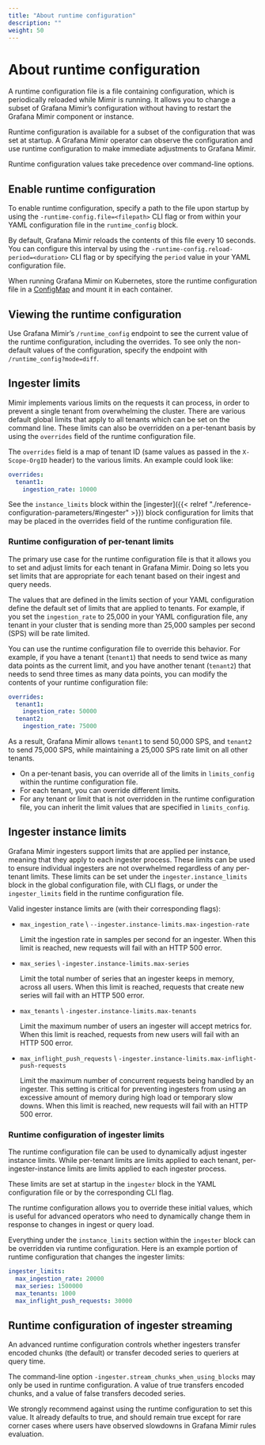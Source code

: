 ```yaml
---
title: "About runtime configuration"
description: ""
weight: 50
---
```


# About runtime configuration

A runtime configuration file is a file containing configuration, which is periodically reloaded while Mimir is running. It allows you to change a subset of Grafana Mimir’s configuration without having to restart the Grafana Mimir component or instance.

Runtime configuration is available for a subset of the configuration that was set at startup. A Grafana Mimir operator can observe the configuration and use runtime configuration to make immediate adjustments to Grafana Mimir.

Runtime configuration values take precedence over command-line options.

## Enable runtime configuration

To enable runtime configuration, specify a path to the file upon startup by using the `-runtime-config.file=<filepath>` CLI flag or from within your YAML configuration file in the `runtime_config` block.

By default, Grafana Mimir reloads the contents of this file every 10 seconds. You can configure this interval by using the `-runtime-config.reload-period=<duration>` CLI flag or by specifying the `period` value in your YAML configuration file.

When running Grafana Mimir on Kubernetes, store the runtime configuration file in a [ConfigMap](https://kubernetes.io/docs/concepts/configuration/configmap/) and mount it in each container.

## Viewing the runtime configuration

Use Grafana Mimir’s `/runtime_config` endpoint to see the current value of the runtime configuration, including the overrides. To see only the non-default values of the configuration, specify the endpoint with `/runtime_config?mode=diff`.

## Ingester limits

Mimir implements various limits on the requests it can process, in order to prevent a single tenant from overwhelming the cluster. There are various default global limits that apply to all tenants which can be set on the command line. These limits can also be overridden on a per-tenant basis by using the `overrides` field of the runtime configuration file.

The `overrides` field is a map of tenant ID (same values as passed in the `X-Scope-OrgID` header) to the various limits. An example could look like:

```yaml
overrides:
  tenant1:
    ingestion_rate: 10000
```

See the `instance_limits` block within the [ingester]({{< relref "./reference-configuration-parameters/#ingester" >}})
block configuration for limits that may be placed in the overrides field of the runtime configuration file.

### Runtime configuration of per-tenant limits

The primary use case for the runtime configuration file is that it allows you to set and adjust limits for each tenant in Grafana Mimir. Doing so lets you set limits that are appropriate for each tenant based on their ingest and query needs.

The values that are defined in the limits section of your YAML configuration define the default set of limits that are applied to tenants. For example, if you set the `ingestion_rate` to 25,000 in your YAML configuration file, any tenant in your cluster that is sending more than 25,000 samples per second (SPS) will be rate limited.

You can use the runtime configuration file to override this behavior. For example, if you have a tenant (`tenant1`) that needs to send twice as many data points as the current limit, and you have another tenant (`tenant2`) that needs to send three times as many data points, you can modify the contents of your runtime configuration file:

```yaml
overrides:
  tenant1:
    ingestion_rate: 50000
  tenant2:
    ingestion_rate: 75000
```

As a result, Grafana Mimir allows `tenant1` to send 50,000 SPS, and `tenant2` to send 75,000 SPS, while maintaining a 25,000 SPS rate limit on all other tenants.

- On a per-tenant basis, you can override all of the limits in `limits_config` within the runtime configuration file.
- For each tenant, you can override different limits.
- For any tenant or limit that is not overridden in the runtime configuration file, you can inherit the limit values that are specified in `limits_config`.

## Ingester instance limits

Grafana Mimir ingesters support limits that are applied per instance, meaning that they apply to each ingester process. These limits can be used to ensure individual ingesters are not overwhelmed regardless of any per-tenant limits. These limits can be set under the `ingester.instance_limits` block in the global configuration file, with CLI flags, or under the `ingester_limits` field in the runtime configuration file.

Valid ingester instance limits are (with their corresponding flags):

- `max_ingestion_rate` \ `--ingester.instance-limits.max-ingestion-rate`

  Limit the ingestion rate in samples per second for an ingester. When this limit is reached, new requests will fail with an HTTP 500 error.

- `max_series` \ `-ingester.instance-limits.max-series`

  Limit the total number of series that an ingester keeps in memory, across all users. When this limit is reached, requests that create new series will fail with an HTTP 500 error.

- `max_tenants` \ `-ingester.instance-limits.max-tenants`

  Limit the maximum number of users an ingester will accept metrics for. When this limit is reached, requests from new users will fail with an HTTP 500 error.

- `max_inflight_push_requests` \ `-ingester.instance-limits.max-inflight-push-requests`

  Limit the maximum number of concurrent requests being handled by an ingester. This setting is critical for preventing ingesters from using an excessive amount of memory during high load or temporary slow downs. When this limit is reached, new requests will fail with an HTTP 500 error.

### Runtime configuration of ingester limits

The runtime configuration file can be used to dynamically adjust ingester instance limits. While per-tenant limits are limits applied to each tenant, per-ingester-instance limits are limits applied to each ingester process.

These limits are set at startup in the `ingester` block in the YAML configuration file or by the corresponding CLI flag.

The runtime configuration allows you to override these initial values, which is useful for advanced operators who need to dynamically change them in response to changes in ingest or query load.

Everything under the `instance_limits` section within the `ingester` block can be overridden via runtime configuration. Here is an example portion of runtime configuration that changes the ingester limits:

```yaml
ingester_limits:
  max_ingestion_rate: 20000
  max_series: 1500000
  max_tenants: 1000
  max_inflight_push_requests: 30000
```

## Runtime configuration of ingester streaming

An advanced runtime configuration
controls whether ingesters transfer encoded chunks (the default) or transfer decoded series to queriers at query time.

The command-line option `-ingester.stream_chunks_when_using_blocks` may only be used in runtime configuration.
A value of true transfers encoded chunks,
and a value of false transfers decoded series.

We strongly recommend against using the runtime configuration to set this value. It already defaults to true, and should remain true except for rare corner cases where users have observed slowdowns in Grafana Mimir rules evaluation.
